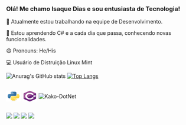 ### Olá! Me chamo Isaque Dias e sou entusiasta de Tecnologia!

 <p>💼 Atualmente estou trabalhando na equipe de Desenvolvimento.</p>
 <p>📙 Estou aprendendo C# e a cada dia que passa, conhecendo novas funcionalidades.</p>
 <p>😄 Pronouns: He/His</p>
 <p>💻 Usuário de Distruição Linux Mint</p>


![Anurag's GitHub stats](https://github-readme-stats.vercel.app/api?username=Kako-ID&show_icons=true&theme=dracula)
[![Top Langs](https://github-readme-stats.vercel.app/api/top-langs/?username=Kako-ID)](https://github.com/anuraghazra/github-readme-stats)

<div style="display: inline_block"><br>
  <img align="center" alt="Kako-Python" height="30" width="40" src="https://raw.githubusercontent.com/devicons/devicon/master/icons/python/python-original.svg">
  <img align="center" alt="Kako-Csharp" height="30" width="40" src="https://raw.githubusercontent.com/devicons/devicon/master/icons/csharp/csharp-original.svg">
  <img align="center" alt="Kako-DotNet" height="30" width="40" src="https://cdn.jsdelivr.net/gh/devicons/devicon/icons/dotnetcore/dotnetcore-original.svg" />
</div>

##

<div> 
  <a href="https://www.instagram.com/isaque_dev/" target="_blank"><img src="https://img.shields.io/badge/-Instagram-%23E4405F?style=for-the-badge&logo=instagram&logoColor=white" target="_blank"></a>
  <a href = "mailto:isaquedias0701@gmail.com"><img src="https://img.shields.io/badge/-Gmail-%23333?style=for-the-badge&logo=gmail&logoColor=white" target="_blank"></a>
  <a href="https://br.linkedin.com/in/isaque-dias-santos-435a3714a" target="_blank"><img src="https://img.shields.io/badge/-LinkedIn-%230077B5?style=for-the-badge&logo=linkedin&logoColor=white" target="_blank"></a> 
   <a href="mailto:isaquedias0701@protonmail.com" target="_blank"><img src="https://img.shields.io/badge/ProtonMail-8B89CC?style=for-the-badge&logo=protonmail&logoColor=white" target="_blank"></a>    
</div>
